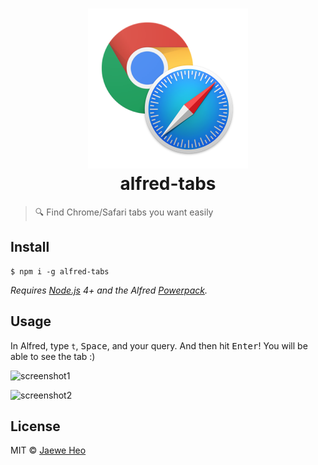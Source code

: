 # <div align="center"><img src="./icon.png" width=256><br>alfred-tabs</div>

> :mag: Find Chrome/Safari tabs you want easily


## Install

```
$ npm i -g alfred-tabs
```

*Requires [Node.js](https://nodejs.org) 4+ and the Alfred [Powerpack](https://www.alfredapp.com/powerpack/).*


## Usage

In Alfred, type `t`, <kbd>Space</kbd>, and your query.
And then hit <kbd>Enter</kbd>! You will be able to see the tab :)

![screenshot1](https://cloud.githubusercontent.com/assets/1744446/21936734/9bb8e4dc-d9f5-11e6-8dc2-5773a82b6228.png)

![screenshot2](https://cloud.githubusercontent.com/assets/1744446/21936735/9bf65812-d9f5-11e6-803b-17e4e6bbbc8b.png)


## License

MIT © [Jaewe Heo](http://importre.com)


